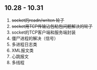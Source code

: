 ## 10.28 - 10.31
1. ~~socket的readn/writen 轮子~~
2. ~~socket用TCP传输沾包粘包问题解决的轮子~~
3. socket的TCP客户端和服务端封装
4. 僵尸进程的解决（信号）
5. 多进程日志类
6. XML报文类
7. 心跳报文
8. 多线程
